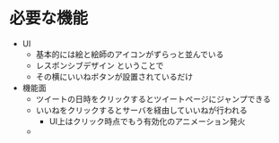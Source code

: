 # 必要な機能

* UI
  * 基本的には絵と絵師のアイコンがずらっと並んでいる
  * レスポンシブデザイン ということで
  * その横にいいねボタンが設置されているだけ
* 機能面
  * ツイートの日時をクリックするとツイートページにジャンプできる
  * いいねをクリックするとサーバを経由していいねが行われる
    * UI上はクリック時点でもう有効化のアニメーション発火
  * 